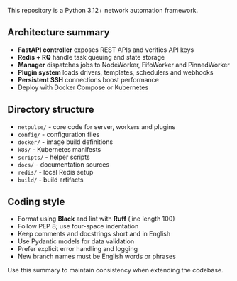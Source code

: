 This repository is a Python 3.12+ network automation framework.

## Architecture summary
- **FastAPI controller** exposes REST APIs and verifies API keys
- **Redis + RQ** handle task queuing and state storage
- **Manager** dispatches jobs to NodeWorker, FifoWorker and PinnedWorker
- **Plugin system** loads drivers, templates, schedulers and webhooks
- **Persistent SSH** connections boost performance
- Deploy with Docker Compose or Kubernetes

## Directory structure
- `netpulse/` - core code for server, workers and plugins
- `config/` - configuration files
- `docker/` - image build definitions
- `k8s/` - Kubernetes manifests
- `scripts/` - helper scripts
- `docs/` - documentation sources
- `redis/` - local Redis setup
- `build/` - build artifacts

## Coding style
- Format using **Black** and lint with **Ruff** (line length 100)
- Follow PEP 8; use four-space indentation
- Keep comments and docstrings short and in English
- Use Pydantic models for data validation
- Prefer explicit error handling and logging
- New branch names must be English words or phrases

Use this summary to maintain consistency when extending the codebase.
